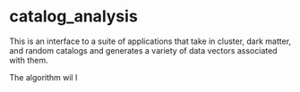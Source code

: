 # catalog_analysis
This is an interface to a suite of applications that take in cluster, dark matter, and random catalogs and generates a variety of data vectors associated with them.

The algorithm wil l
